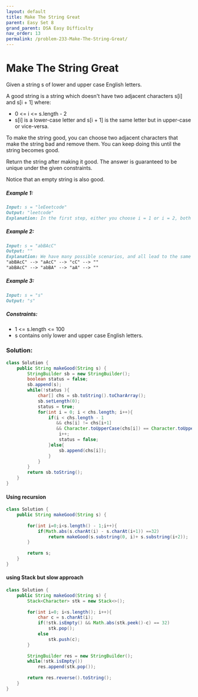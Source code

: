 ```yaml
---
layout: default
title: Make The String Great
parent: Easy Set 8
grand_parent: DSA Easy Difficulty
nav_order: 13
permalink: /problem-233-Make-The-String-Great/
---
```

# Make The String Great
Given a string s of lower and upper case English letters.

A good string is a string which doesn't have two adjacent characters s[i] and s[i + 1] where:

* 0 <= i <= s.length - 2
* s[i] is a lower-case letter and s[i + 1] is the same letter but in upper-case or vice-versa.

To make the string good, you can choose two adjacent characters that make the string bad and remove them. You can keep doing this until the string becomes good.

Return the string after making it good. The answer is guaranteed to be unique under the given constraints.

Notice that an empty string is also good.

##### Example 1:
```markdown
Input: s = "leEeetcode"
Output: "leetcode"
Explanation: In the first step, either you choose i = 1 or i = 2, both will result "leEeetcode" to be reduced to "leetcode".
```
##### Example 2:
```markdown
Input: s = "abBAcC"
Output: ""
Explanation: We have many possible scenarios, and all lead to the same answer. For example:
"abBAcC" --> "aAcC" --> "cC" --> ""
"abBAcC" --> "abBA" --> "aA" --> ""
```
##### Example 3:
```markdown
Input: s = "s"
Output: "s"
```
##### Constraints:
* 1 <= s.length <= 100
* s contains only lower and upper case English letters.

### Solution:
```java
class Solution {
    public String makeGood(String s) {
        StringBuilder sb = new StringBuilder();
        boolean status = false;
        sb.append(s);
        while(!status ){
            char[] chs = sb.toString().toCharArray();
            sb.setLength(0);
            status = true;
            for(int i = 0; i < chs.length; i++){
                if(i < chs.length - 1 
                   && chs[i] != chs[i+1] 
                   && Character.toUpperCase(chs[i]) == Character.toUpperCase(chs[i+1])){
                    i++;
                    status = false;
                }else{
                    sb.append(chs[i]);
                }
            }
        }
        return sb.toString();
    }
}
```
#### Using recursion
```java
class Solution {
    public String makeGood(String s) {
        
        for(int i=0;i<s.length() - 1;i++){
            if(Math.abs(s.charAt(i) - s.charAt(i+1)) ==32)
                return makeGood(s.substring(0, i)+ s.substring(i+2));
        }   
         
        return s;
    }
}
```
#### using Stack but slow approach
```java
class Solution {
    public String makeGood(String s) {
        Stack<Character> stk = new Stack<>();
        
		for(int i=0; i<s.length(); i++){
            char c = s.charAt(i);
            if(!stk.isEmpty() && Math.abs(stk.peek()-c) == 32)
                stk.pop();
            else 
                stk.push(c);
        }
        
        StringBuilder res = new StringBuilder();
        while(!stk.isEmpty())
            res.append(stk.pop());
        
        return res.reverse().toString();
    }
}
```